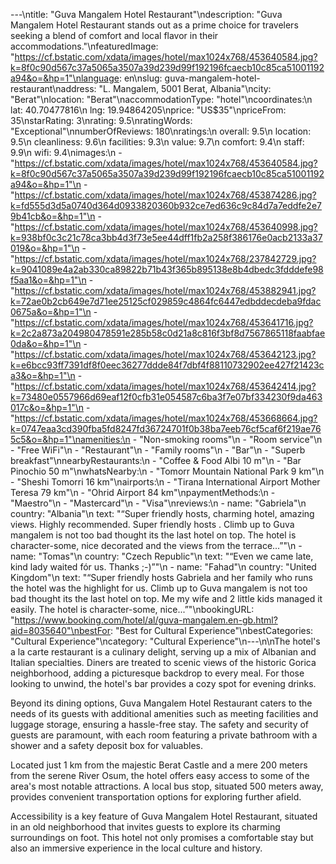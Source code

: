 ---\ntitle: "Guva Mangalem Hotel Restaurant"\ndescription: "Guva Mangalem Hotel Restaurant stands out as a prime choice for travelers seeking a blend of comfort and local flavor in their accommodations."\nfeaturedImage: "https://cf.bstatic.com/xdata/images/hotel/max1024x768/453640584.jpg?k=8f0c90d567c37a5065a3507a39d239d99f192196fcaecb10c85ca51001192a94&o=&hp=1"\nlanguage: en\nslug: guva-mangalem-hotel-restaurant\naddress: "L. Mangalem, 5001 Berat, Albania"\ncity: "Berat"\nlocation: "Berat"\naccommodationType: "hotel"\ncoordinates:\n  lat: 40.70477816\n  lng: 19.94864205\nprice: "US$35"\npriceFrom: 35\nstarRating: 3\nrating: 9.5\nratingWords: "Exceptional"\nnumberOfReviews: 180\nratings:\n  overall: 9.5\n  location: 9.5\n  cleanliness: 9.6\n  facilities: 9.3\n  value: 9.7\n  comfort: 9.4\n  staff: 9.9\n  wifi: 9.4\nimages:\n  - "https://cf.bstatic.com/xdata/images/hotel/max1024x768/453640584.jpg?k=8f0c90d567c37a5065a3507a39d239d99f192196fcaecb10c85ca51001192a94&o=&hp=1"\n  - "https://cf.bstatic.com/xdata/images/hotel/max1024x768/453874286.jpg?k=fd555d3d5a0740d364d0933820360b932ce7ed636c9c84d7a7eddfe2e79b41cb&o=&hp=1"\n  - "https://cf.bstatic.com/xdata/images/hotel/max1024x768/453640998.jpg?k=938bf0c3c21c78ca3bb4d3f73e5ee44dff1fb2a258f386176e0acb2133a37019&o=&hp=1"\n  - "https://cf.bstatic.com/xdata/images/hotel/max1024x768/237842729.jpg?k=9041089e4a2ab330ca89822b71b43f365b895138e8b4dbedc3fdddefe98f5aa1&o=&hp=1"\n  - "https://cf.bstatic.com/xdata/images/hotel/max1024x768/453882941.jpg?k=72ae0b2cb649e7d71ee25125cf029859c4864fc6447edbddecdeba9fdac0675a&o=&hp=1"\n  - "https://cf.bstatic.com/xdata/images/hotel/max1024x768/453641716.jpg?k=2c2a873a204980478591e285b58c0d21a8c816f3bf8d7567865118faabfae0da&o=&hp=1"\n  - "https://cf.bstatic.com/xdata/images/hotel/max1024x768/453642123.jpg?k=e6bcc93ff7391df8f0eec36277ddde84f7dbf4f88110732902ee427f21423ca3&o=&hp=1"\n  - "https://cf.bstatic.com/xdata/images/hotel/max1024x768/453642414.jpg?k=73480e0557966d69eaf12f0cfb31e054587c6ba3f7e07bf334230f9da463017c&o=&hp=1"\n  - "https://cf.bstatic.com/xdata/images/hotel/max1024x768/453668664.jpg?k=0747eaa3cd390fba5fd8247fd36724701f0b38ba7eeb76cf5caf6f219ae765c5&o=&hp=1"\namenities:\n  - "Non-smoking rooms"\n  - "Room service"\n  - "Free WiFi"\n  - "Restaurant"\n  - "Family rooms"\n  - "Bar"\n  - "Superb breakfast"\nnearbyRestaurants:\n  - "Coffee & Food Albi 10 m"\n  - "Bar Pinochio 50 m"\nwhatsNearby:\n  - "Tomorr Mountain National Park 9 km"\n  - "Sheshi Tomorri 16 km"\nairports:\n  - "Tirana International Airport Mother Teresa 79 km"\n  - "Ohrid Airport 84 km"\npaymentMethods:\n  - "Maestro"\n  - "Mastercard"\n  - "Visa"\nreviews:\n  - name: "Gabriela"\n    country: "Albania"\n    text: "“Super friendly hosts, charming hotel, amazing views. Highly recommended.
Super friendly hosts . Climb up to Guva mangalem is not too bad thought its the last hotel on top. The hotel is character-some, nice decorated and the views from the terrace...”"\n  - name: "Tomas"\n    country: "Czech Republic"\n    text: "“Even we came late, kind lady waited fór us. Thanks ;-)”"\n  - name: "Fahad"\n    country: "United Kingdom"\n    text: "“Super friendly hosts Gabriela and her family who runs the hotel was the highlight for us. Climb up to Guva mangalem is not too bad thought its the last hotel on top. Me my wife and 2 little kids managed it easily. The hotel is character-some, nice...”"\nbookingURL: "https://www.booking.com/hotel/al/guva-mangalem.en-gb.html?aid=8035640"\nbestFor: "Best for Cultural Experience"\nbestCategories: "Cultural Experience"\ncategory: "Cultural Experience"\n---\n\nThe hotel's a la carte restaurant is a culinary delight, serving up a mix of Albanian and Italian specialties. Diners are treated to scenic views of the historic Gorica neighborhood, adding a picturesque backdrop to every meal. For those looking to unwind, the hotel's bar provides a cozy spot for evening drinks.

Beyond its dining options, Guva Mangalem Hotel Restaurant caters to the needs of its guests with additional amenities such as meeting facilities and luggage storage, ensuring a hassle-free stay. The safety and security of guests are paramount, with each room featuring a private bathroom with a shower and a safety deposit box for valuables.

Located just 1 km from the majestic Berat Castle and a mere 200 meters from the serene River Osum, the hotel offers easy access to some of the area's most notable attractions. A local bus stop, situated 500 meters away, provides convenient transportation options for exploring further afield.

Accessibility is a key feature of Guva Mangalem Hotel Restaurant, situated in an old neighborhood that invites guests to explore its charming surroundings on foot. This hotel not only promises a comfortable stay but also an immersive experience in the local culture and history.